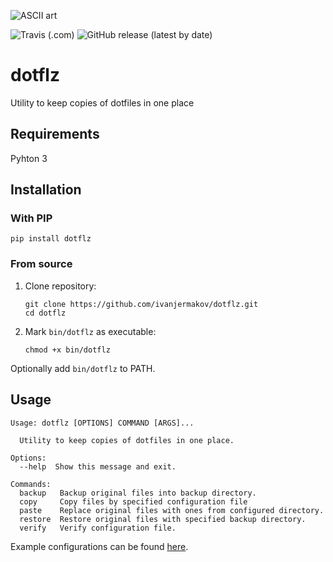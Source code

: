 ![ASCII art](https://sun9-19.userapi.com/c857732/v857732190/13b709/A7LNzw5wGQA.jpg)

![Travis (.com)](https://img.shields.io/travis/com/ivanjermakov/dotflz)
![GitHub release (latest by date)](https://img.shields.io/github/v/release/ivanjermakov/dotflz)

# dotflz
Utility to keep copies of dotfiles in one place

## Requirements
Pyhton 3

## Installation

### With PIP
```shell script
pip install dotflz
```

### From source
 1. Clone repository:
    ```shell script
    git clone https://github.com/ivanjermakov/dotflz.git
    cd dotflz
    ```
 2. Mark `bin/dotflz` as executable:
    ```shell script
    chmod +x bin/dotflz
    ```

Optionally add `bin/dotflz` to PATH.

## Usage
````
Usage: dotflz [OPTIONS] COMMAND [ARGS]...

  Utility to keep copies of dotfiles in one place.

Options:
  --help  Show this message and exit.

Commands:
  backup   Backup original files into backup directory.
  copy     Copy files by specified configuration file
  paste    Replace original files with ones from configured directory.
  restore  Restore original files with specified backup directory.
  verify   Verify configuration file.
````

Example configurations can be found [here](https://github.com/ivanjermakov/dotflz/tree/master/example).
